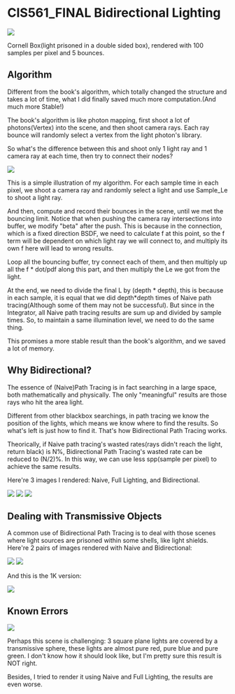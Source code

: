 # CIS561_FINAL Bidirectional Lighting

![](./BD_1KHD.png)

Cornell Box(light prisoned in a double sided box), rendered with 100 samples per pixel and 5 bounces.

## Algorithm

Different from the book's algorithm, which totally changed the structure and takes a lot of time, what I did finally saved much more computation.(And much more Stable!) 

The book's algorithm is like photon mapping, first shoot a lot of photons(Vertex) into the scene, and then shoot camera rays. Each ray bounce will randomly select a vertex from the light photon's library.

So what's the difference between this and shoot only 1 light ray and 1 camera ray at each time, then try to connect their nodes? 

![](./illus.png)

This is a simple illustration of my algorithm. For each sample time in each pixel, we shoot a camera ray and randomly select a light and use Sample_Le to shoot a light ray. 

And then, compute and record their bounces in the scene, until we met the bouncing limit. Notice that when pushing the camera ray intersections into buffer, we modify "beta" after the push. This is because in the connection, which is a fixed direction BSDF, we need to calculate f at this point, so the f term will be dependent on which light ray we will connect to, and multiply its own f here will lead to wrong results.

Loop all the bouncing buffer, try connect each of them, and then multiply up all the f * dot/pdf along this part, and then multiply the Le we got from the light. 

At the end, we need to divide the final L by (depth * depth), this is because in each sample, it is equal that we did depth*depth times of Naive path tracing(Although some of them may not be successful). But since in the Integrator, all Naive path tracing results are sum up and divided by sample times. So, to maintain a same illumination level, we need to do the same thing.

This promises a more stable result than the book's algorithm, and we saved a lot of memory. 

## Why Bidirectional? 

The essence of (Naive)Path Tracing is in fact searching in a large space, both mathematically and physically. The only "meaningful"
results are those rays who hit the area light. 

Different from other blackbox searchings, in path tracing we know the position of the lights, which means we know where to find the results. So what's left is just how to find it. That's how Bidirectional Path Tracing works.

Theorically, if Naive path tracing's wasted rates(rays didn't reach the light, return black) is N%, Bidirectional Path Tracing's wasted rate can be reduced to (N/2)%. In this way, we can use less spp(sample per pixel) to achieve the same results.

Here're 3 images I rendered: Naive, Full Lighting, and Bidirectional.

![](./naive.png)
![](./full.png)
![](./bd.png)

## Dealing with Transmissive Objects

A common use of Bidirectional Path Tracing is to deal with those scenes where light sources are prisoned within some shells, like light shields. Here're 2 pairs of images rendered with Naive and Bidirectional: 

![](./BDBall_naive.png)
![](./BDBall_BD.png)

And this is the 1K version: 

![](./BDTrans1K.png)

## Known Errors

![](./3disk_wrong.png)

Perhaps this scene is challenging: 3 square plane lights are covered by a transmissive sphere, these lights are almost pure red, pure blue and pure green. I don't know how it should look like, but I'm pretty sure this result is NOT right. 

Besides, I tried to render it using Naive and Full Lighting, the results are even worse.
